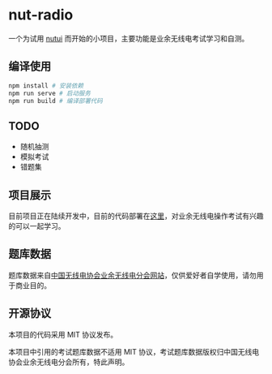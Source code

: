 # nut-radio

一个为试用 [nutui](https://github.com/jdf2e/nutui) 而开始的小项目，主要功能是业余无线电考试学习和自测。

## 编译使用

```bash
npm install # 安装依赖
npm run serve # 启动服务
npm run build # 编译部署代码
```

## TODO

- 随机抽测
- 模拟考试
- 错题集

## 项目展示

目前项目正在陆续开发中，目前的代码部署在[这里](https://radio.venj.me)，对业余无线电操作考试有兴趣的可以一起学习。

## 题库数据

题库数据来自[中国无线电协会业余无线电分会网站](http://www.crac.org.cn/News/Detail?ID=1862)，仅供爱好者自学使用，请勿用于商业目的。

## 开源协议

本项目的代码采用 MIT 协议发布。

本项目中引用的考试题库数据不适用 MIT 协议，考试题库数据版权归中国无线电协会业余无线电分会所有，特此声明。
